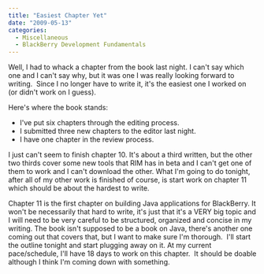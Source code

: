 ```yaml
---
title: "Easiest Chapter Yet"
date: "2009-05-13"
categories: 
  - Miscellaneous
  - BlackBerry Development Fundamentals
---
```


Well, I had to whack a chapter from the book last night. I can't say which one and I can't say why, but it was one I was really looking forward to writing.  Since I no longer have to write it, it's the easiest one I worked on (or didn't work on I guess).

Here's where the book stands:

- I've put six chapters through the editing process.
- I submitted three new chapters to the editor last night.
- I have one chapter in the review process.

I just can't seem to finish chapter 10. It's about a third written, but the other two thirds cover some new tools that RIM has in beta and I can't get one of them to work and I can't download the other. What I'm going to do tonight, after all of my other work is finished of course, is start work on chapter 11 which should be about the hardest to write.

Chapter 11 is the first chapter on building Java applications for BlackBerry. It won't be necessarily that hard to write, it's just that it's a VERY big topic and I will need to be very careful to be structured, organized and concise in my writing. The book isn't supposed to be a book on Java, there's another one coming out that covers that, but I want to make sure I'm thorough.  I'll start the outline tonight and start plugging away on it. At my current pace/schedule, I'll have 18 days to work on this chapter.  It should be doable although I think I'm coming down with something.
